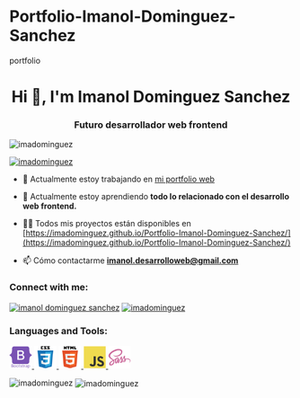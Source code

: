 # Portfolio-Imanol-Dominguez-Sanchez
portfolio

<h1 align="center">Hi 👋, I'm Imanol Dominguez Sanchez</h1>
<h3 align="center">Futuro desarrollador web frontend</h3>

<p align="left"> <img src="https://komarev.com/ghpvc/?username=imadominguez&label=Profile%20views&color=0e75b6&style=flat" alt="imadominguez" /> </p>

<p align="left"> <a href="https://github.com/ryo-ma/github-profile-trophy"><img src="https://github-profile-trophy.vercel.app/?username=imadominguez" alt="imadominguez" /></a> </p>

- 🔭 Actualmente estoy trabajando en [mi portfolio web](https://imadominguez.github.io/Portfolio-Imanol-Dominguez-Sanchez/)

- 🌱 Actualmente estoy aprendiendo **todo lo relacionado con el desarrollo web frontend.**

- 👨‍💻 Todos mis proyectos están disponibles en [https://imadominguez.github.io/Portfolio-Imanol-Dominguez-Sanchez/](https://imadominguez.github.io/Portfolio-Imanol-Dominguez-Sanchez/)

- 📫 Cómo contactarme **imanol.desarrolloweb@gmail.com**

<h3 align="left">Connect with me:</h3>
<p align="left">
<a href="https://linkedin.com/in/imanol dominguez sanchez" target="blank"><img align="center" src="https://raw.githubusercontent.com/rahuldkjain/github-profile-readme-generator/master/src/images/icons/Social/linked-in-alt.svg" alt="imanol dominguez sanchez" height="30" width="40" /></a>
<a href="https://instagram.com/imadominguez" target="blank"><img align="center" src="https://raw.githubusercontent.com/rahuldkjain/github-profile-readme-generator/master/src/images/icons/Social/instagram.svg" alt="imadominguez" height="30" width="40" /></a>
</p>

<h3 align="left">Languages and Tools:</h3>
<p align="left"> <a href="https://getbootstrap.com" target="_blank" rel="noreferrer"> <img src="https://raw.githubusercontent.com/devicons/devicon/master/icons/bootstrap/bootstrap-plain-wordmark.svg" alt="bootstrap" width="40" height="40"/> </a> <a href="https://www.w3schools.com/css/" target="_blank" rel="noreferrer"> <img src="https://raw.githubusercontent.com/devicons/devicon/master/icons/css3/css3-original-wordmark.svg" alt="css3" width="40" height="40"/> </a> <a href="https://www.w3.org/html/" target="_blank" rel="noreferrer"> <img src="https://raw.githubusercontent.com/devicons/devicon/master/icons/html5/html5-original-wordmark.svg" alt="html5" width="40" height="40"/> </a> <a href="https://developer.mozilla.org/en-US/docs/Web/JavaScript" target="_blank" rel="noreferrer"> <img src="https://raw.githubusercontent.com/devicons/devicon/master/icons/javascript/javascript-original.svg" alt="javascript" width="40" height="40"/> </a> <a href="https://sass-lang.com" target="_blank" rel="noreferrer"> <img src="https://raw.githubusercontent.com/devicons/devicon/master/icons/sass/sass-original.svg" alt="sass" width="40" height="40"/> </a> </p>

<p><img align="left" src="https://github-readme-stats.vercel.app/api/top-langs?username=imadominguez&show_icons=true&locale=en&layout=compact" alt="imadominguez" /></p>

<p>&nbsp;<img align="center" src="https://github-readme-stats.vercel.app/api?username=imadominguez&show_icons=true&locale=en" alt="imadominguez" /></p>